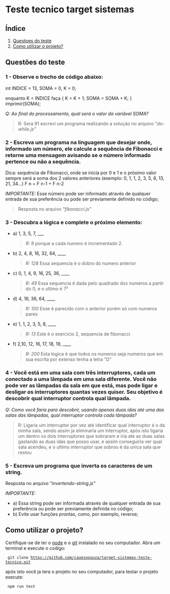 # Teste tecnico target sistemas

## Índice

1. [Questoes do teste](#questões-do-teste)
2. [Como utilizar o projeto?](#como-utilizar-o-projeto)

## Questões do teste

### 1 - Observe o trecho de código abaixo:

int INDICE = 13, SOMA = 0, K = 0;

enquanto K < INDICE faça
{
K = K + 1;
SOMA = SOMA + K;
}
imprimir(SOMA);

_Q: Ao final do processamento, qual será o valor da variável SOMA?_

> R: Sera 91
> escrevi um programa realizando a solução no arquivo _"do-while.js"_

### 2 - Escreva um programa na linguagem que desejar onde, informado um número, ele calcule a sequência de Fibonacci e retorne uma mensagem avisando se o número informado pertence ou não a sequência.

Dica: sequência de Fibonacci, onde se inicia por 0 e 1 e o próximo valor sempre será a soma dos 2 valores anteriores (exemplo: 0, 1, 1, 2, 3, 5, 8, 13, 21, 34...)
F n = F n-1 + F n-2

_IMPORTANTE:_ Esse número pode ser informado através de qualquer entrada de sua preferência ou pode ser previamente definido no código;

> Resposta no arquivo _"fibonacci.js"_

### 3 - Descubra a lógica e complete o próximo elemento:

- a) 1, 3, 5, 7, \_\_\_

  > _R: 9_
  > porque a cada numero é incrementado 2.

- b) 2, 4, 8, 16, 32, 64, \_\_\_\_

  > _R: 128_
  > Essa sequencia é o dobro do numero anterior

- c) 0, 1, 4, 9, 16, 25, 36, \_\_\_\_

  > _R: 49_
  > Essa sequencia é dada pelo quadrado dos numeros a partir do 0, e o ultimo é 7²

- d) 4, 16, 36, 64, \_\_\_\_

  > _R: 100_
  > Esse é parecido com o anterior porém só com numeros pares

- e) 1, 1, 2, 3, 5, 8, \_\_\_\_

  > _R: 13_
  > Este é o exercicio 2, sequencia de fibonacci

- f) 2,10, 12, 16, 17, 18, 19, \_\_\_\_
  > _R: 200_
  > Esta logica é que todos os numeros seja numeros que em sua escrita por extenso tenha a letra "D"

### 4 - Você está em uma sala com três interruptores, cada um conectado a uma lâmpada em uma sala diferente. Você não pode ver as lâmpadas da sala em que está, mas pode ligar e desligar os interruptores quantas vezes quiser. Seu objetivo é descobrir qual interruptor controla qual lâmpada.

_Q: Como você faria para descobrir, usando apenas duas idas até uma das salas das lâmpadas, qual interruptor controla cada lâmpada?_

> R: Ligaria um interruptor por vez até identificar qual interruptor é o da minha sala, sendo assim ja eliminaria um interruptor, após isto ligaria um dentro os dois interruptores que sobraram e iria ate as duas salas gastando as duas idas que posso usar, e assim conseguiria ver qual sala acendeu, e o ultimo interruptor que sobrou é da unica sala que restou

### 5 - Escreva um programa que inverta os caracteres de um string.

Resposta no arquivo _"invertendo-string.js"_

_IMPORTANTE:_

- a) Essa string pode ser informada através de qualquer entrada de sua preferência ou pode ser previamente definida no código;
- b) Evite usar funções prontas, como, por exemplo, reverse;

## Como utilizar o projeto?

Certifique-se de ter o [node](https://nodejs.org/en/download) e o [git](https://git-scm.com/downloads) instalado no seu computador.
Abra um terminal e execute o codigo:

<code> git clone https://github.com/cauesooouza/target-sistemas-teste-tecnico.git </code>

após isto você ja tera o projeto no seu computador, para testar o projeto execute:

<code> npm run test </code>